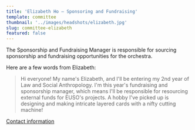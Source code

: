```yaml
---
title: 'Elizabeth Ho – Sponsoring and Fundraising'
template: committee
thumbnail: '../images/headshots/elizabeth.jpg'
slug: committee-elizabeth
featured: false
---
```


The Sponsorship and Fundraising Manager is responsible for sourcing
sponsorship and fundraising opportunities for the orchestra.

Here are a few words from Elizabeth:

> Hi everyone! My name's Elizabeth, and I'll be entering my 2nd year of Law and Social Anthropology. I'm this year's fundraising and sponsorship manager, which means I'll be responsible for resourcing external funds for EUSO's projects. A hobby I've picked up is designing and making intricate layered cards with a nifty cutting machine!

[Contact information](/contact/)